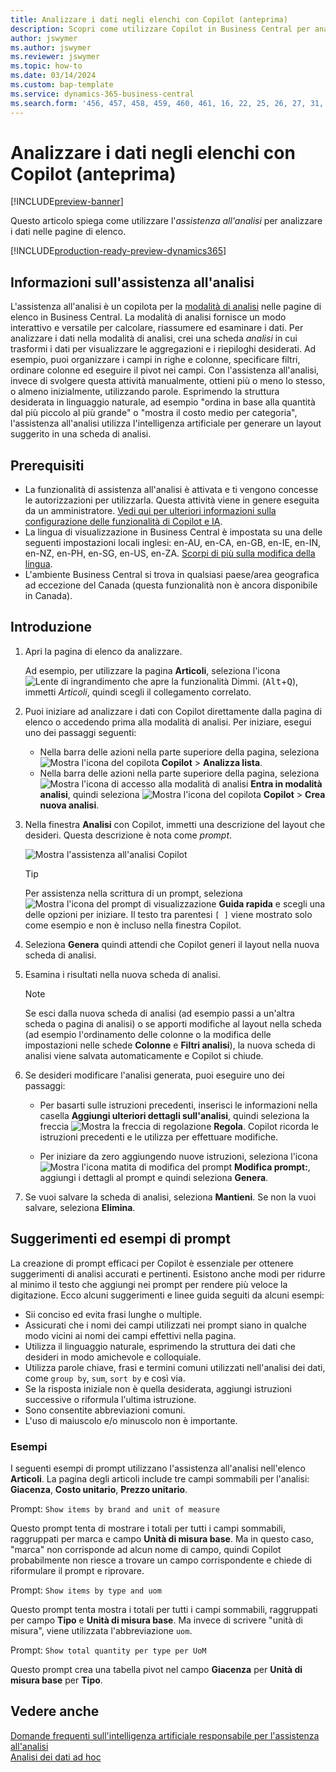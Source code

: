 ```yaml
---
title: Analizzare i dati negli elenchi con Copilot (anteprima)
description: Scopri come utilizzare Copilot in Business Central per analizzare i dati.
author: jswymer
ms.author: jswymer
ms.reviewer: jswymer
ms.topic: how-to
ms.date: 03/14/2024
ms.custom: bap-template
ms.service: dynamics-365-business-central
ms.search.form: '456, 457, 458, 459, 460, 461, 16, 22, 25, 26, 27, 31, 143, 144, 9300, 9301, 9303, 9304, 9305, 9306, 9307, 9309, 9310, 9311'
---
```

# Analizzare i dati negli elenchi con Copilot (anteprima)

[!INCLUDE[preview-banner](includes/preview-banner.md)]

Questo articolo spiega come utilizzare l'*assistenza all'analisi* per analizzare i dati nelle pagine di elenco.

[!INCLUDE[production-ready-preview-dynamics365](includes/production-ready-preview-dynamics365.md)]

## Informazioni sull'assistenza all'analisi

L'assistenza all'analisi è un copilota per la [modalità di analisi](analysis-mode.md) nelle pagine di elenco in Business Central. La modalità di analisi fornisce un modo interattivo e versatile per calcolare, riassumere ed esaminare i dati. Per analizzare i dati nella modalità di analisi, crei una scheda *analisi* in cui trasformi i dati per visualizzare le aggregazioni e i riepiloghi desiderati. Ad esempio, puoi organizzare i campi in righe e colonne, specificare filtri, ordinare colonne ed eseguire il pivot nei campi. Con l'assistenza all'analisi, invece di svolgere questa attività manualmente, ottieni più o meno lo stesso, o almeno inizialmente, utilizzando parole. Esprimendo la struttura desiderata in linguaggio naturale, ad esempio "ordina in base alla quantità dal più piccolo al più grande" o "mostra il costo medio per categoria", l'assistenza all'analisi utilizza l'intelligenza artificiale per generare un layout suggerito in una scheda di analisi.


<!-- 

 However, the data analysis mode requires some understanding of how to structure fields to meet the desired aggregations and summarizations. It requires you to move fields around to the appropriate areas within analysis mode pane which data rows and columns to display, specify filters, sorting, grouping, pivoting and totals. Analysis assist minimizes these requirments by enabling you to express the desired layout in words. , like "group which data rows and columns to display, specify filters, sorting, grouping, pivoting and totals
--> 
## Prerequisiti

- La funzionalità di assistenza all'analisi è attivata e ti vengono concesse le autorizzazioni per utilizzarla. Questa attività viene in genere eseguita da un amministratore. [Vedi qui per ulteriori informazioni sulla configurazione delle funzionalità di Copilot e IA](enable-ai.md).
- La lingua di visualizzazione in Business Central è impostata su una delle seguenti impostazioni locali inglesi: en-AU, en-CA, en-GB, en-IE, en-IN, en-NZ, en-PH, en-SG, en-US, en-ZA. [Scorpi di più sulla modifica della lingua](ui-change-basic-settings.md#language).
- L'ambiente Business Central si trova in qualsiasi paese/area geografica ad eccezione del Canada (questa funzionalità non è ancora disponibile in Canada).

<!--
> [!NOTE]
> You may notice some list pages that don't include the **Analyze** switch for changing to the analysis mode. The reason is that developers can disable analysis mode on specific pages by using the [AnalysisModeEnabled property](/dynamics365/business-central/dev-itpro/developer/properties/devenv-analysismodeenabled-property) in AL.-->

## Introduzione

1. Apri la pagina di elenco da analizzare.

   Ad esempio, per utilizzare la pagina **Articoli**, seleziona l'icona ![Lente di ingrandimento che apre la funzionalità Dimmi.](media/ui-search/search_small.png) (<kbd>Alt</kbd>+<kbd>Q</kbd>), immetti *Articoli*, quindi scegli il collegamento correlato.

1. Puoi iniziare ad analizzare i dati con Copilot direttamente dalla pagina di elenco o accedendo prima alla modalità di analisi. Per iniziare, esegui uno dei passaggi seguenti:

    - Nella barra delle azioni nella parte superiore della pagina, seleziona ![Mostra l'icona del copilota](media/copilot-icon.png) **Copilot** > **Analizza lista**.
    - Nella barra delle azioni nella parte superiore della pagina, seleziona ![Mostra l'icona di accesso alla modalità di analisi](media/analysis-mode-icon.png) **Entra in modalità analisi**, quindi seleziona ![Mostra l'icona del copilota](media/copilot-icon.png) **Copilot** > **Crea nuova analisi**.

1. Nella finestra **Analisi** con Copilot, immetti una descrizione del layout che desideri. Questa descrizione è nota come *prompt*.

    ![Mostra l'assistenza all'analisi Copilot](media/analysis-assist.png)

    > [!TIP]
    > Per assistenza nella scrittura di un prompt, seleziona ![Mostra l'icona del prompt di visualizzazione](media/prompt-guide-icon.png) **Guida rapida** e scegli una delle opzioni per iniziare. Il testo tra parentesi `[ ]` viene mostrato solo come esempio e non è incluso nella finestra Copilot.

1. Seleziona **Genera** quindi attendi che Copilot generi il layout nella nuova scheda di analisi.
1. Esamina i risultati nella nuova scheda di analisi.

   > [!NOTE]
   > Se esci dalla nuova scheda di analisi (ad esempio passi a un'altra scheda o pagina di analisi) o se apporti modifiche al layout nella scheda (ad esempio l'ordinamento delle colonne o la modifica delle impostazioni nelle schede **Colonne** e **Filtri analisi**), la nuova scheda di analisi viene salvata automaticamente e Copilot si chiude.

1. Se desideri modificare l'analisi generata, puoi eseguire uno dei passaggi:

   - Per basarti sulle istruzioni precedenti, inserisci le informazioni nella casella **Aggiungi ulteriori dettagli sull'analisi**, quindi seleziona la freccia ![Mostra la freccia di regolazione](media/analysis-assist-adjust-button.png) **Regola**. Copilot ricorda le istruzioni precedenti e le utilizza per effettuare modifiche.

   - Per iniziare da zero aggiungendo nuove istruzioni, seleziona l'icona ![Mostra l'icona matita di modifica del prompt](media/edit-pencil.png) **Modifica prompt:**, aggiungi i dettagli al prompt e quindi seleziona **Genera**.

1. Se vuoi salvare la scheda di analisi, seleziona **Mantieni**. Se non la vuoi salvare, seleziona **Elimina**.

## Suggerimenti ed esempi di prompt

La creazione di prompt efficaci per Copilot è essenziale per ottenere suggerimenti di analisi accurati e pertinenti. Esistono anche modi per ridurre al minimo il testo che aggiungi nei prompt per rendere più veloce la digitazione. Ecco alcuni suggerimenti e linee guida seguiti da alcuni esempi:

- Sii conciso ed evita frasi lunghe o multiple.
- Assicurati che i nomi dei campi utilizzati nei prompt siano in qualche modo vicini ai nomi dei campi effettivi nella pagina.
- Utilizza il linguaggio naturale, esprimendo la struttura dei dati che desideri in modo amichevole e colloquiale.
- Utilizza parole chiave, frasi e termini comuni utilizzati nell'analisi dei dati, come `group by`, `sum`, `sort by` e così via.
- Se la risposta iniziale non è quella desiderata, aggiungi istruzioni successive o riformula l'ultima istruzione.
- Sono consentite abbreviazioni comuni.
- L'uso di maiuscolo e/o minuscolo non è importante.

### Esempi

I seguenti esempi di prompt utilizzano l'assistenza all'analisi nell'elenco **Articoli**. La pagina degli articoli include tre campi sommabili per l'analisi: **Giacenza**, **Costo unitario**, **Prezzo unitario**.

Prompt: `Show items by brand and unit of measure`

Questo prompt tenta di mostrare i totali per tutti i campi sommabili, raggruppati per marca e campo **Unità di misura base**. Ma in questo caso, "marca" non corrisponde ad alcun nome di campo, quindi Copilot probabilmente non riesce a trovare un campo corrispondente e chiede di riformulare il prompt e riprovare.

Prompt: `Show items by type and uom`

Questo prompt tenta mostra i totali per tutti i campi sommabili, raggruppati per campo **Tipo** e **Unità di misura base**. Ma invece di scrivere "unità di misura", viene utilizzata l'abbreviazione `uom`.

Prompt: `Show total quantity per type per UoM`

Questo prompt crea una tabella pivot nel campo **Giacenza** per **Unità di misura base** per **Tipo**.

## Vedere anche

[Domande frequenti sull'intelligenza artificiale responsabile per l'assistenza all'analisi](faqs-analysis-assist.md)  
[Analisi dei dati ad hoc](reports-adhoc-analysis.md)  
